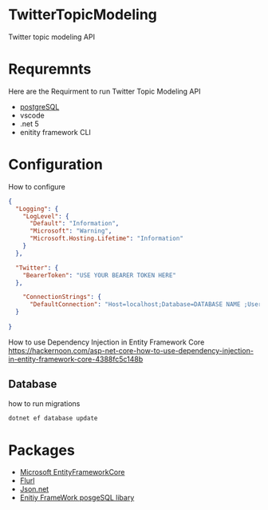 # TwitterTopicModeling
Twitter topic modeling API 


# Requremnts 
Here are the Requirment to run Twitter Topic Modeling API
- [postgreSQL](https://www.enterprisedb.com/downloads/postgres-postgresql-downloads)
- vscode
- .net 5 
- enitity framework CLI


# Configuration 
How to configure
```json
{
  "Logging": {
    "LogLevel": {
      "Default": "Information",
      "Microsoft": "Warning",
      "Microsoft.Hosting.Lifetime": "Information"
    }
  },

  "Twitter": {
    "BearerToken": "USE YOUR BEARER TOKEN HERE"
  },

    "ConnectionStrings": {
      "DefaultConnection": "Host=localhost;Database=DATABASE NAME ;Username=USERNAME ;Password=Password"
  }
  
}

```

How to use Dependency Injection in Entity Framework Core 
https://hackernoon.com/asp-net-core-how-to-use-dependency-injection-in-entity-framework-core-4388fc5c148b 

## Database
how to run migrations
```powershell
dotnet ef database update
```

# Packages
- [Microsoft EntityFrameworkCore](https://github.com/dotnet/efcore)
- [Flurl](https://github.com/tmenier/Flurl)
- [Json.net](https://github.com/JamesNK/Newtonsoft.Json)
- [Enitiy FrameWork posgeSQL libary]()
